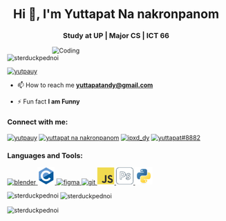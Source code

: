 <h1 align="center">Hi 👋, I'm Yuttapat Na nakronpanom</h1>
<h3 align="center">Study at UP | Major CS | ICT 66</h3>
<img align="right" alt="Coding" width="400" src="https://mir-s3-cdn-cf.behance.net/project_modules/hd/06f21a161921919.63cd7887d0a70.gif">

<p align="left"> <img src="https://komarev.com/ghpvc/?username=sterduckpednoi&label=Profile%20views&color=0e75b6&style=flat" alt="sterduckpednoi" /> </p>

<p align="left"> <a href="https://twitter.com/yutpauy" target="blank"><img src="https://img.shields.io/twitter/follow/yutpauy?logo=twitter&style=for-the-badge" alt="yutpauy" /></a> </p>

- 📫 How to reach me **yuttapatandy@gmail.com**

- ⚡ Fun fact **I am Funny**

<h3 align="left">Connect with me:</h3>
<p align="left">
<a href="https://twitter.com/yutpauy" target="blank"><img align="center" src="https://raw.githubusercontent.com/rahuldkjain/github-profile-readme-generator/master/src/images/icons/Social/twitter.svg" alt="yutpauy" height="30" width="40" /></a>
<a href="https://fb.com/yuttapat na nakronpanom" target="blank"><img align="center" src="https://raw.githubusercontent.com/rahuldkjain/github-profile-readme-generator/master/src/images/icons/Social/facebook.svg" alt="yuttapat na nakronpanom" height="30" width="40" /></a>
<a href="https://instagram.com/ipxd_dy" target="blank"><img align="center" src="https://raw.githubusercontent.com/rahuldkjain/github-profile-readme-generator/master/src/images/icons/Social/instagram.svg" alt="ipxd_dy" height="30" width="40" /></a>
<a href="https://discord.gg/yuttapat#8882" target="blank"><img align="center" src="https://raw.githubusercontent.com/rahuldkjain/github-profile-readme-generator/master/src/images/icons/Social/discord.svg" alt="yuttapat#8882" height="30" width="40" /></a>
</p>

<h3 align="left">Languages and Tools:</h3>
<p align="left"> <a href="https://www.blender.org/" target="_blank" rel="noreferrer"> <img src="https://download.blender.org/branding/community/blender_community_badge_white.svg" alt="blender" width="40" height="40"/> </a> <a href="https://www.cprogramming.com/" target="_blank" rel="noreferrer"> <img src="https://raw.githubusercontent.com/devicons/devicon/master/icons/c/c-original.svg" alt="c" width="40" height="40"/> </a> <a href="https://www.figma.com/" target="_blank" rel="noreferrer"> <img src="https://www.vectorlogo.zone/logos/figma/figma-icon.svg" alt="figma" width="40" height="40"/> </a> <a href="https://git-scm.com/" target="_blank" rel="noreferrer"> <img src="https://www.vectorlogo.zone/logos/git-scm/git-scm-icon.svg" alt="git" width="40" height="40"/> </a> <a href="https://developer.mozilla.org/en-US/docs/Web/JavaScript" target="_blank" rel="noreferrer"> <img src="https://raw.githubusercontent.com/devicons/devicon/master/icons/javascript/javascript-original.svg" alt="javascript" width="40" height="40"/> </a> <a href="https://www.photoshop.com/en" target="_blank" rel="noreferrer"> <img src="https://raw.githubusercontent.com/devicons/devicon/master/icons/photoshop/photoshop-line.svg" alt="photoshop" width="40" height="40"/> </a> <a href="https://www.python.org" target="_blank" rel="noreferrer"> <img src="https://raw.githubusercontent.com/devicons/devicon/master/icons/python/python-original.svg" alt="python" width="40" height="40"/> </a> </p>

<p><img align="left" src="https://github-readme-stats.vercel.app/api/top-langs?username=sterduckpednoi&show_icons=true&locale=en&layout=compact" alt="sterduckpednoi" /></p>

<p>&nbsp;<img align="center" src="https://github-readme-stats.vercel.app/api?username=sterduckpednoi&show_icons=true&locale=en" alt="sterduckpednoi" /></p>

<p><img align="center" src="https://github-readme-streak-stats.herokuapp.com/?user=sterduckpednoi&" alt="sterduckpednoi" /></p>
